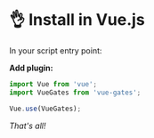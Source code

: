 # 👌 Install in Vue.js

In your script entry point:

**Add plugin:**

```javascript
import Vue from 'vue';
import VueGates from 'vue-gates';

Vue.use(VueGates);
```

*That's all!*
